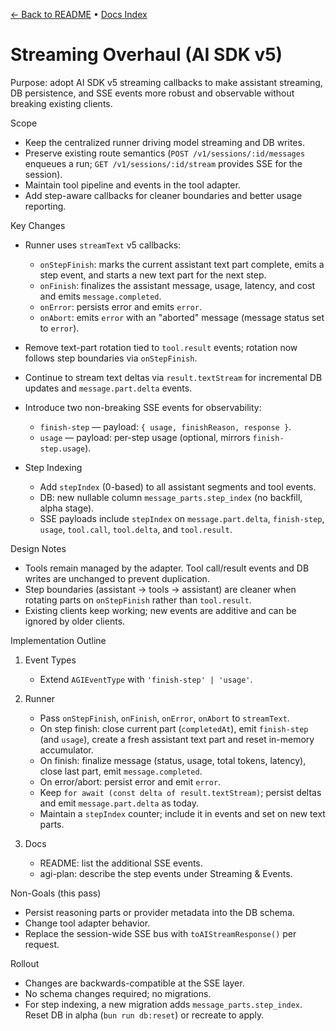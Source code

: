 [← Back to README](../README.md) • [Docs Index](./index.md)

# Streaming Overhaul (AI SDK v5)

Purpose: adopt AI SDK v5 streaming callbacks to make assistant streaming, DB persistence, and SSE events more robust and observable without breaking existing clients.

Scope
- Keep the centralized runner driving model streaming and DB writes.
- Preserve existing route semantics (`POST /v1/sessions/:id/messages` enqueues a run; `GET /v1/sessions/:id/stream` provides SSE for the session).
- Maintain tool pipeline and events in the tool adapter.
- Add step-aware callbacks for cleaner boundaries and better usage reporting.

Key Changes
- Runner uses `streamText` v5 callbacks:
  - `onStepFinish`: marks the current assistant text part complete, emits a step event, and starts a new text part for the next step.
  - `onFinish`: finalizes the assistant message, usage, latency, and cost and emits `message.completed`.
  - `onError`: persists error and emits `error`.
  - `onAbort`: emits `error` with an "aborted" message (message status set to `error`).
- Remove text-part rotation tied to `tool.result` events; rotation now follows step boundaries via `onStepFinish`.
- Continue to stream text deltas via `result.textStream` for incremental DB updates and `message.part.delta` events.
- Introduce two non-breaking SSE events for observability:
  - `finish-step` — payload: `{ usage, finishReason, response }`.
  - `usage` — payload: per-step usage (optional, mirrors `finish-step.usage`).

- Step Indexing
  - Add `stepIndex` (0-based) to all assistant segments and tool events.
  - DB: new nullable column `message_parts.step_index` (no backfill, alpha stage).
  - SSE payloads include `stepIndex` on `message.part.delta`, `finish-step`, `usage`, `tool.call`, `tool.delta`, and `tool.result`.

Design Notes
- Tools remain managed by the adapter. Tool call/result events and DB writes are unchanged to prevent duplication.
- Step boundaries (assistant → tools → assistant) are cleaner when rotating parts on `onStepFinish` rather than `tool.result`.
- Existing clients keep working; new events are additive and can be ignored by older clients.

Implementation Outline
1) Event Types
   - Extend `AGIEventType` with `'finish-step' | 'usage'`.

2) Runner
   - Pass `onStepFinish`, `onFinish`, `onError`, `onAbort` to `streamText`.
   - On step finish: close current part (`completedAt`), emit `finish-step` (and `usage`), create a fresh assistant text part and reset in-memory accumulator.
   - On finish: finalize message (status, usage, total tokens, latency), close last part, emit `message.completed`.
   - On error/abort: persist error and emit `error`.
   - Keep `for await (const delta of result.textStream)`; persist deltas and emit `message.part.delta` as today.
   - Maintain a `stepIndex` counter; include it in events and set on new text parts.

3) Docs
   - README: list the additional SSE events.
   - agi-plan: describe the step events under Streaming & Events.

Non-Goals (this pass)
- Persist reasoning parts or provider metadata into the DB schema.
- Change tool adapter behavior.
- Replace the session-wide SSE bus with `toAIStreamResponse()` per request.

Rollout
- Changes are backwards-compatible at the SSE layer.
- No schema changes required; no migrations.
 - For step indexing, a new migration adds `message_parts.step_index`. Reset DB in alpha (`bun run db:reset`) or recreate to apply.
